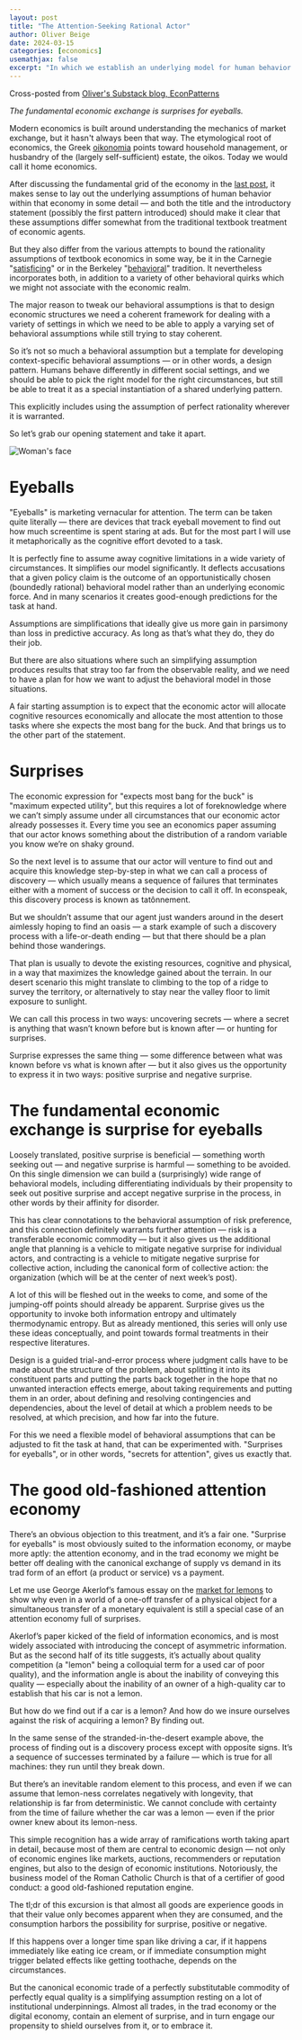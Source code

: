 ```yaml
---
layout: post
title: "The Attention-Seeking Rational Actor"
author: Oliver Beige
date: 2024-03-15
categories: [economics]
usemathjax: false 
excerpt: "In which we establish an underlying model for human behavior and claim that all economies are just a variation of the attention economy."
---
```


Cross-posted from [Oliver's Substack blog, EconPatterns](https://econpatterns.substack.com/p/the-attention-seeking-rational-actor)

*The fundamental economic exchange is surprises for eyeballs.*

Modern economics is built around understanding the mechanics of market exchange, but it hasn't always been that way. The etymological root of economics, the Greek [oikonomia](https://www.etymonline.com/word/economy) points toward household management, or husbandry of the (largely self-sufficient) estate, the oikos. Today we would call it home economics.

After discussing the fundamental grid of the economy in the [last post](2024-03-18-stocks-flows-transformations), it makes sense to lay out the underlying assumptions of human behavior within that economy in some detail — and both the title and the introductory statement (possibly the first pattern introduced) should make it clear that these assumptions differ somewhat from the traditional textbook treatment of economic agents.

But they also differ from the various attempts to bound the rationality assumptions of textbook economics in some way, be it in the Carnegie "[satisficing](https://en.wikipedia.org/wiki/Satisficing)" or in the Berkeley "[behavioral](https://en.wikipedia.org/wiki/Behavioral_economics)" tradition. It nevertheless incorporates both, in addition to a variety of other behavioral quirks which we might not associate with the economic realm. 

The major reason to tweak our behavioral assumptions is that to design economic structures we need a coherent framework for dealing with a variety of settings in which we need to be able to apply a varying set of behavioral assumptions while still trying to stay coherent.

So it’s not so much a behavioral assumption but a template for developing context-specific behavioral assumptions — or in other words, a design pattern. Humans behave differently in different social settings, and we should be able to pick the right model for the right circumstances, but still be able to treat it as a special instantiation of a shared underlying pattern.

This explicitly includes using the assumption of perfect rationality wherever it is warranted.

So let’s grab our opening statement and take it apart.

![Woman's face](/assetsPosts/2024-03-15-attention-seeking-rational-actor/img1.jpg)

# Eyeballs

"Eyeballs" is marketing vernacular for attention. The term can be taken quite literally — there are devices that track eyeball movement to find out how much screentime is spent staring at ads. But for the most part I will use it metaphorically as the cognitive effort devoted to a task.

It is perfectly fine to assume away cognitive limitations in a wide variety of circumstances. It simplifies our model significantly. It deflects accusations that a given policy claim is the outcome of an opportunistically chosen (boundedly rational) behavioral model rather than an underlying economic force. And in many scenarios it creates good-enough predictions for the task at hand.

Assumptions are simplifications that ideally give us more gain in parsimony than loss in predictive accuracy. As long as that’s what they do, they do their job.

But there are also situations where such an simplifying assumption produces results that stray too far from the observable reality, and we need to have a plan for how we want to adjust the behavioral model in those situations.

A fair starting assumption is to expect that the economic actor will allocate cognitive resources economically and allocate the most attention to those tasks where she expects the most bang for the buck. And that brings us to the other part of the statement.

# Surprises

The economic expression for "expects most bang for the buck" is "maximum expected utility", but this requires a lot of foreknowledge where we can’t simply assume under all circumstances that our economic actor already possesses it. Every time you see an economics paper assuming that our actor knows something about the distribution of a random variable you know we’re on shaky ground.

So the next level is to assume that our actor will venture to find out and acquire this knowledge step-by-step in what we can call a process of discovery — which usually means a sequence of failures that terminates either with a moment of success or the decision to call it off. In econspeak, this discovery process is known as tatônnement.

But we shouldn’t assume that our agent just wanders around in the desert aimlessly hoping to find an oasis — a stark example of such a discovery process with a life-or-death ending — but that there should be a plan behind those wanderings.

That plan is usually to devote the existing resources, cognitive and physical, in a way that maximizes the knowledge gained about the terrain. In our desert scenario this might translate to climbing to the top of a ridge to survey the territory, or alternatively to stay near the valley floor to limit exposure to sunlight.

We can call this process in two ways: uncovering secrets — where a secret is anything that wasn’t known before but is known after — or hunting for surprises.

Surprise expresses the same thing — some difference between what was known before vs what is known after — but it also gives us the opportunity to express it in two ways: positive surprise and negative surprise. 

# The fundamental economic exchange is surprise for eyeballs

Loosely translated, positive surprise is beneficial — something worth seeking out — and negative surprise is harmful — something to be avoided. On this single dimension we can build a (surprisingly) wide range of behavioral models, including differentiating individuals by their propensity to seek out positive surprise and accept negative surprise in the process, in other words by their affinity for disorder.

This has clear connotations to the behavioral assumption of risk preference, and this connection definitely warrants further attention — risk is a transferable economic commodity — but it also gives us the additional angle that planning is a vehicle to mitigate negative surprise for individual actors, and contracting is a vehicle to mitigate negative surprise for collective action, including the canonical form of collective action: the organization (which will be at the center of next week’s post).

A lot of this will be fleshed out in the weeks to come, and some of the jumping-off points should already be apparent. Surprise gives us the opportunity to invoke both information entropy and ultimately thermodynamic entropy. But as already mentioned, this series will only use these ideas conceptually, and point towards formal treatments in their respective literatures.

Design is a guided trial-and-error process where judgment calls have to be made about the structure of the problem, about splitting it into its constituent parts and putting the parts back together in the hope that no unwanted interaction effects emerge, about taking requirements and putting them in an order, about defining and resolving contingencies and dependencies, about the level of detail at which a problem needs to be resolved, at which precision, and how far into the future.

For this we need a flexible model of behavioral assumptions that can be adjusted to fit the task at hand, that can be experimented with. "Surprises for eyeballs", or in other words, "secrets for attention", gives us exactly that.

# The good old-fashioned attention economy

There’s an obvious objection to this treatment, and it’s a fair one. "Surprise for eyeballs" is most obviously suited to the information economy, or maybe more aptly: the attention economy, and in the trad economy we might be better off dealing with the canonical exchange of supply vs demand in its trad form of an effort (a product or service) vs a payment.

Let me use George Akerlof’s famous essay on the [market for lemons](https://www.jstor.org/stable/1879431) to show why even in a world of a one-off transfer of a physical object for a simultaneous transfer of a monetary equivalent is still a special case of an attention economy full of surprises.

Akerlof’s paper kicked of the field of information economics, and is most widely associated with introducing the concept of asymmetric information. But as the second half of its title suggests, it’s actually about quality competition (a "lemon" being a colloquial term for a used car of poor quality), and the information angle is about the inability of conveying this quality — especially about the inability of an owner of a high-quality car to establish that his car is not a lemon.

But how do we find out if a car is a lemon? And how do we insure ourselves against the risk of acquiring a lemon? By finding out.

In the same sense of the stranded-in-the-desert example above, the process of finding out is a discovery process except with opposite signs. It’s a sequence of successes terminated by a failure — which is true for all machines: they run until they break down.

But there’s an inevitable random element to this process, and even if we can assume that lemon-ness correlates negatively with longevity, that relationship is far from deterministic. We cannot conclude with certainty from the time of failure whether the car was a lemon — even if the prior owner knew about its lemon-ness.

This simple recognition has a wide array of ramifications worth taking apart in detail, because most of them are central to economic design — not only of economic engines like markets, auctions, recommenders or reputation engines, but also to the design of economic institutions. Notoriously, the business model of the Roman Catholic Church is that of a certifier of good conduct: a good old-fashioned reputation engine. 

The tl;dr of this excursion is that almost all goods are experience goods in that their value only becomes apparent when they are consumed, and the consumption harbors the possibility for surprise, positive or negative.

If this happens over a longer time span like driving a car, if it happens immediately like eating ice cream, or if immediate consumption might trigger belated effects like getting toothache, depends on the circumstances.

But the canonical economic trade of a perfectly substitutable commodity of perfectly equal quality is a simplifying assumption resting on a lot of institutional underpinnings. Almost all trades, in the trad economy or the digital economy, contain an element of surprise, and in turn engage our propensity to shield ourselves from it, or to embrace it.
